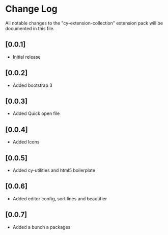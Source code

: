 # Change Log
All notable changes to the "cy-extension-collection" extension pack will be documented in this file.

## [0.0.1]
- Initial release

## [0.0.2]
- Added bootstrap 3

## [0.0.3]
- Added Quick open file

## [0.0.4]
- Added Icons

## [0.0.5]
- Added cy-utilities and html5 boilerplate

## [0.0.6]
- Added editor config, sort lines and beautifier

## [0.0.7]
- Added a bunch a packages
